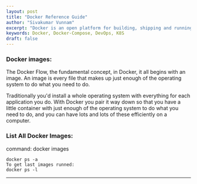```yaml
---
layout: post
title: "Docker Reference Guide"
author: "Sivakumar Vunnam"
excerpt: "Docker is an open platform for building, shipping and running distributed applications. It gives programmers, development teams and operations engineers the common toolbox they need to take advantage of the distributed and networked nature of modern applications. In other words , Docker is an abstraction on top of low-level operating system tools that allows you to run one or more containerized processes or applications within one or more virtualized Linux instances."
keywords: Docker, Docker-Compose, DevOps, K8S
draft: false
---
```

### Docker images:
The Docker Flow, the fundamental concept, in Docker, it all begins with an image. An image is every file that makes up just enough of the operating system to do what you need to do.

Traditionally you'd install a whole operating system with everything for each application you do. With Docker you pair it way down so that you have a little container with just enough of the operating system to do what you need to do, and you can have lots and lots of these efficiently on a computer.

### List All Docker Images:
command: docker images

```List running images:
docker ps -a
To get last images runned:
docker ps -l
```



---
